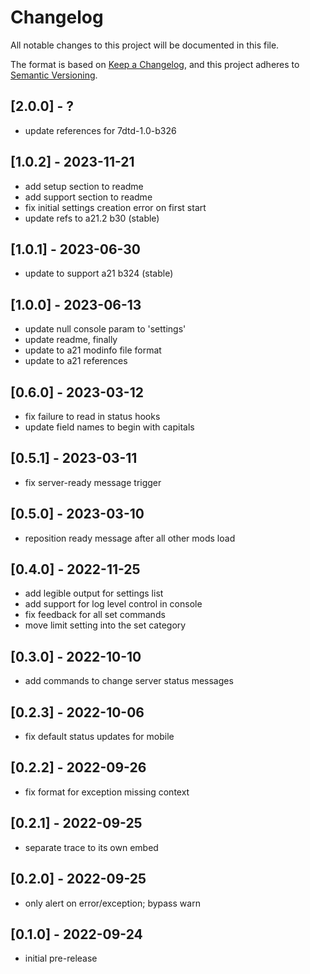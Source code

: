 # Changelog

All notable changes to this project will be documented in this file.

The format is based on [Keep a Changelog](https://keepachangelog.com/en/1.0.0/),
and this project adheres to [Semantic Versioning](https://semver.org/spec/v2.0.0.html).

## [2.0.0] - ?

- update references for 7dtd-1.0-b326

## [1.0.2] - 2023-11-21

- add setup section to readme
- add support section to readme
- fix initial settings creation error on first start
- update refs to a21.2 b30 (stable)

## [1.0.1] - 2023-06-30

- update to support a21 b324 (stable)

## [1.0.0] - 2023-06-13

- update null console param to 'settings'
- update readme, finally
- update to a21 modinfo file format
- update to a21 references

## [0.6.0] - 2023-03-12

- fix failure to read in status hooks
- update field names to begin with capitals

## [0.5.1] - 2023-03-11

- fix server-ready message trigger

## [0.5.0] - 2023-03-10

- reposition ready message after all other mods load

## [0.4.0] - 2022-11-25

- add legible output for settings list
- add support for log level control in console
- fix feedback for all set commands
- move limit setting into the set category

## [0.3.0] - 2022-10-10

- add commands to change server status messages

## [0.2.3] - 2022-10-06

- fix default status updates for mobile

## [0.2.2] - 2022-09-26

- fix format for exception missing context

## [0.2.1] - 2022-09-25

- separate trace to its own embed

## [0.2.0] - 2022-09-25

- only alert on error/exception; bypass warn

## [0.1.0] - 2022-09-24

- initial pre-release

